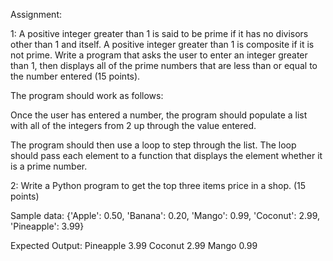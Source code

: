 Assignment:

1: A positive integer greater than 1 is said to be prime if it has no divisors other than 1 and itself. A positive integer greater than 1 is composite if it is not prime. Write a program that asks the user to enter an integer greater than 1, then displays all of the prime numbers that are less than or equal to the number entered (15 points).

The program should work as follows:

Once the user has entered a number, the program should populate a list with all of the integers from 2 up through the value entered.

The program should then use a loop to step through the list. The loop should pass each element to a function that displays the element whether it is a prime number.

2: Write a Python program to get the top three items price in a shop. (15 points)

Sample data: {'Apple': 0.50, 'Banana': 0.20, 'Mango': 0.99, 'Coconut': 2.99, 'Pineapple': 3.99}

Expected Output:
Pineapple 3.99
Coconut 2.99
Mango 0.99
